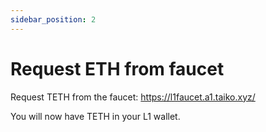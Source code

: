```yaml
---
sidebar_position: 2
---
```


# Request ETH from faucet

Request TETH from the faucet: https://l1faucet.a1.taiko.xyz/

You will now have TETH in your L1 wallet.
